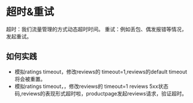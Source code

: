 # 超时&重试

超时：我们流量管理的方式动态超时时间。
重试：例如丢包、偶发报错等情况，发起重试。

## 如何实践

- 模拟ratings timeout，修改reviews的 timeout=1,reviews的default timeout将会被重置。
- 模拟ratings timeout，，修改reviews的 timeout=1 reviews 5xx状态码,reviews的表现形式超时啦，productpage发起reviews请求，验证超时。